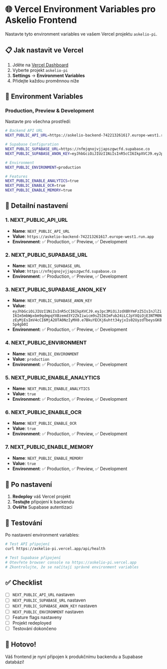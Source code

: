 # 🌐 Vercel Environment Variables pro Askelio Frontend

Nastavte tyto environment variables ve vašem Vercel projektu `askelio-pi`.

## 📋 Jak nastavit ve Vercel

1. Jděte na [Vercel Dashboard](https://vercel.com/dashboard)
2. Vyberte projekt `askelio-pi`
3. **Settings** → **Environment Variables**
4. Přidejte každou proměnnou níže

## 🔧 Environment Variables

### **Production, Preview & Development**

Nastavte pro všechna prostředí:

```bash
# Backend API URL
NEXT_PUBLIC_API_URL=https://askelio-backend-742213261617.europe-west1.run.app

# Supabase Configuration
NEXT_PUBLIC_SUPABASE_URL=https://nfmjqnojvjjapszgwcfd.supabase.co
NEXT_PUBLIC_SUPABASE_ANON_KEY=eyJhbGciOiJIUzI1NiIsInR5cCI6IkpXVCJ9.eyJpc3MiOiJzdXBhYmFzZSIsInJlZiI6Im5mbWpxbm9qdmpqYXBzemd3Y2ZkIiwicm9sZSI6ImFub24iLCJpYXQiOjE3NTM0NzEyMjEsImV4cCI6MjA2OTA0NzIyMX0.e7BkuYECKj6uhtt34yjxIs02UyzdTbeysGK85p4gb0I

# Environment
NEXT_PUBLIC_ENVIRONMENT=production

# Features
NEXT_PUBLIC_ENABLE_ANALYTICS=true
NEXT_PUBLIC_ENABLE_OCR=true
NEXT_PUBLIC_ENABLE_MEMORY=true
```

## 📝 Detailní nastavení

### 1. NEXT_PUBLIC_API_URL
- **Name**: `NEXT_PUBLIC_API_URL`
- **Value**: `https://askelio-backend-742213261617.europe-west1.run.app`
- **Environment**: ✅ Production, ✅ Preview, ✅ Development

### 2. NEXT_PUBLIC_SUPABASE_URL
- **Name**: `NEXT_PUBLIC_SUPABASE_URL`
- **Value**: `https://nfmjqnojvjjapszgwcfd.supabase.co`
- **Environment**: ✅ Production, ✅ Preview, ✅ Development

### 3. NEXT_PUBLIC_SUPABASE_ANON_KEY
- **Name**: `NEXT_PUBLIC_SUPABASE_ANON_KEY`
- **Value**: `eyJhbGciOiJIUzI1NiIsInR5cCI6IkpXVCJ9.eyJpc3MiOiJzdXBhYmFzZSIsInJlZiI6Im5mbWpxbm9qdmpqYXBzemd3Y2ZkIiwicm9sZSI6ImFub24iLCJpYXQiOjE3NTM0NzEyMjEsImV4cCI6MjA2OTA0NzIyMX0.e7BkuYECKj6uhtt34yjxIs02UyzdTbeysGK85p4gb0I`
- **Environment**: ✅ Production, ✅ Preview, ✅ Development

### 4. NEXT_PUBLIC_ENVIRONMENT
- **Name**: `NEXT_PUBLIC_ENVIRONMENT`
- **Value**: `production`
- **Environment**: ✅ Production, ✅ Preview, ✅ Development

### 5. NEXT_PUBLIC_ENABLE_ANALYTICS
- **Name**: `NEXT_PUBLIC_ENABLE_ANALYTICS`
- **Value**: `true`
- **Environment**: ✅ Production, ✅ Preview, ✅ Development

### 6. NEXT_PUBLIC_ENABLE_OCR
- **Name**: `NEXT_PUBLIC_ENABLE_OCR`
- **Value**: `true`
- **Environment**: ✅ Production, ✅ Preview, ✅ Development

### 7. NEXT_PUBLIC_ENABLE_MEMORY
- **Name**: `NEXT_PUBLIC_ENABLE_MEMORY`
- **Value**: `true`
- **Environment**: ✅ Production, ✅ Preview, ✅ Development

## 🔄 Po nastavení

1. **Redeploy** váš Vercel projekt
2. **Testujte** připojení k backendu
3. **Ověřte** Supabase autentizaci

## 🧪 Testování

Po nastavení environment variables:

```bash
# Test API připojení
curl https://askelio-pi.vercel.app/api/health

# Test Supabase připojení
# Otevřete browser console na https://askelio-pi.vercel.app
# Zkontrolujte, že se načítají správné environment variables
```

## ✅ Checklist

- [ ] `NEXT_PUBLIC_API_URL` nastaven
- [ ] `NEXT_PUBLIC_SUPABASE_URL` nastaven  
- [ ] `NEXT_PUBLIC_SUPABASE_ANON_KEY` nastaven
- [ ] `NEXT_PUBLIC_ENVIRONMENT` nastaven
- [ ] Feature flags nastaveny
- [ ] Projekt redeployed
- [ ] Testování dokončeno

## 🎉 Hotovo!

Váš frontend je nyní připojen k produkčnímu backendu a Supabase databázi!
